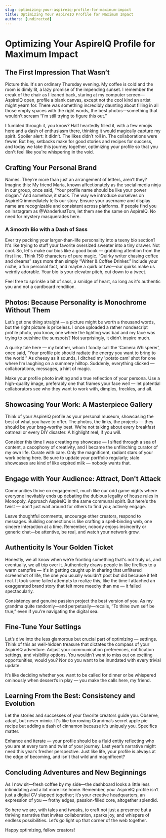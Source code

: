```yaml
---
slug: optimizing-your-aspireiq-profile-for-maximum-impact
title: Optimizing Your AspireIQ Profile for Maximum Impact
authors: [undirected]
---
```



# Optimizing Your AspireIQ Profile for Maximum Impact

## The First Impression That Wasn’t

Picture this. It's an ordinary Thursday evening. My coffee is cold and the room is dimly lit, a lazy promise of the impending sunset. I remember the creak of the chair as I leaned back, staring at my computer screen—AspireIQ open, profile a blank canvas, except not the cool kind an artist might yearn for. There was something incredibly daunting about filling in all those empty spaces with the right words, the best photos—something that wouldn’t scream “I'm still trying to figure this out.”

I fumbled through it, you know? Half heartedly filled it, with a few emojis here and a dash of enthusiasm there, thinking it would magically capture my spirit. Spoiler alert: It didn’t. The likes didn’t roll in. The collaborations were fewer. But hey, setbacks make for good stories and recipes for success, and today we take this journey together, optimizing your profile so that you don't feel like you're whispering in the void.

## Crafting Your Personal Brand

Names. They’re more than just an arrangement of letters, aren’t they? Imagine this: My friend Maria, known affectionately as the social media ninja in our group, once said, “Your profile name should be like your power slogan.” And somehow, it stuck. The way we introduce ourselves on AspireIQ immediately tells our story. Ensure your username and display name are recognizable and consistent across platforms. If people find you on Instagram as @WanderlustTom, let them see the same on AspireIQ. No need for mystery masquerades here.

### A Smooth Bio with a Dash of Sass

Ever try packing your larger-than-life personality into a teeny bio section? It's like trying to stuff your favorite oversized sweater into a tiny drawer. Not cool. So, let's make our bios like a good book — grabbing attention from the first line. Think 150 characters of pure magic. “Quirky writer chasing coffee and dreams” says more than simply “Writer & Coffee Drinker.” Include your niche, a fun personal fact, and maybe a quirk or two—our quirks make us weirdly adorable. Your bio is your elevator pitch, cut down to a tweet.

Feel free to sprinkle a bit of sass, a smidge of heart, so long as it's authentic you and not a cardboard rendition.

## Photos: Because Personality is Monochrome Without Them

Let’s get one thing straight — a picture might be worth a thousand words, but the right picture is priceless. I once uploaded a rather nondescript profile photo, you know, one where the lighting was bad and my face was trying to outshine the sunspots? Not surprisingly, it didn’t inspire much. 

A quirky tale here — my brother, whom I fondly call the ‘Camera Whisperer’, once said, “Your profile pic should radiate the energy you want to bring to the world.” As cheesy as it sounds, I ditched my 'potato cam' shot for one where I’m laughing on a summery hilltop. Suddenly, everything clicked — collaborations, messages, a hint of magic.

Make your profile photo inviting and a true reflection of your persona. Use a high-quality image, preferably one that frames your face well — let potential collaborators see who they want to work with, dimples, freckles, and all.

## Showcasing Your Work: A Masterpiece Gallery

Think of your AspireIQ profile as your personal museum, showcasing the best of what you have to offer. The photos, the links, the projects — they should be your brag-worthy best. We're not talking about every breakfast oatmeal or every DIY disaster. A highlight reel, if you will.

Consider this time I was creating my showcase — I sifted through a sea of content, a cacophony of creativity, and I became the unflinching curator of my own life. Curate with care. Only the magnificent, radiant stars of your work belong here. Be sure to update your portfolio regularly; stale showcases are kind of like expired milk — nobody wants that.

## Engage with Your Audience: Attract, Don't Attack

Communities thrive on engagement, much like our odd game nights where everyone inevitably ends up debating the dubious legality of house rules in Monopoly. Approach AspireIQ in the same communal spirit. But here's the twist — don't just wait around for others to find you; actively engage.

Leave thoughtful comments, encourage other creators, respond to messages. Building connections is like crafting a spell-binding web, one sincere interaction at a time. Remember, nobody enjoys insincerity or generic chat—be attentive, be real, and watch your network grow.

## Authenticity Is Your Golden Ticket

Honestly, we all know when we’re fronting something that's not truly us, and eventually, we all trip over it. Authenticity draws people in like fireflies to a warm campfire — it's in getting caught up in sharing that unfiltered screenshot of life, the one you usually wouldn't post but did because it felt real. It took some failed attempts to realize this, like the time I attached an exaggerated brand story that felt more meechy than me — it failed spectacularly.

Consistency and genuine passion project the best version of you. As my grandma quite randomly—and perpetually—recalls, “To thine own self be true,” even if you're navigating the digital sea.

## Fine-Tune Your Settings

Let’s dive into the less glamorous but crucial part of optimizing — settings. Think of this as well-hidden treasure that dictates the compass of your AspireIQ adventure. Adjust your communication preferences, notification settings, and visibility options. You wouldn’t want to miss out on exciting opportunities, would you? Nor do you want to be inundated with every trivial update.

It’s like deciding whether you want to be called for dinner or be whispered ominously when dessert’s in play — you make the calls here, my friend.

## Learning From the Best: Consistency and Evolution

Let the stories and successes of your favorite creators guide you. Observe, adapt, but never mimic. It's like borrowing Grandma’s secret apple pie recipe but adding a dash of cinnamon because it's uniquely you. Specifics matter. 

Enhance and iterate — your profile should be a fluid entity reflecting who you are at every turn and twist of your journey. Last year’s narrative might need this year’s fresher perspective. Just like life, your profile is always at the edge of becoming, and isn't that wild and magnificent?

## Concluding Adventures and New Beginnings

As I now sit—fresh coffee by my side—the dashboard looks a little less intimidating and a lot more like home. Remember, your AspireIQ profile isn’t just a digital CV slapped together; it’s your creative headquarters, an expression of you — frothy edges, passion-filled core, altogether splendid.

So here we are, with tales and tweaks, to craft not just a presence but a thriving narrative that invites collaboration, sparks joy, and whispers of endless possibilities. Let’s go light up that corner of the web together.

Happy optimizing, fellow creators!